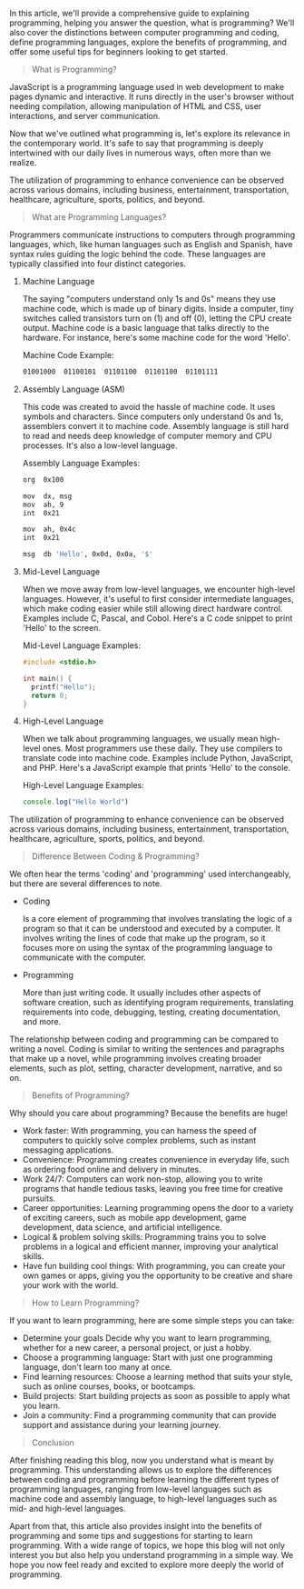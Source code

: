 <p>
In this article, we'll provide a comprehensive guide to explaining programming,
helping you answer the question, what is programming? We'll also cover the distinctions
between computer programming and coding, define programming languages, explore the benefits of programming,
and offer some useful tips for beginners looking to get started.
</p>

> What is Programming?

<div class="space-y-3">
  <p>
    JavaScript is a programming language used in web development to make pages dynamic and interactive. It runs directly in the user's browser without needing compilation, allowing manipulation of HTML and CSS, user interactions, and server communication.
  </p>
  <p>
    Now that we've outlined what programming is, let's explore its relevance in the contemporary world. It's safe to say that programming is deeply intertwined with our daily lives in numerous ways, often more than we realize.
  </p>
  <p>
    The utilization of programming to enhance convenience can be observed across various domains, including business, entertainment, transportation, healthcare, agriculture, sports, politics, and beyond.
  </p>
</div>

> What are Programming Languages?

<div class="space-y-3">
<p>
  Programmers communicate instructions to computers through programming languages, which, like human languages such as English and Spanish, have syntax rules guiding the logic behind the code. These languages are typically classified into four distinct categories.
</p>
<ol className="list-decimal space-y-3 pb-2 pl-10">
  <li>
    <p className="font-medium">Machine Language</p>
    <p>
      The saying "computers understand only 1s and 0s" means they use machine code, which is made up of binary digits. Inside a computer, tiny switches called transistors turn on (1) and off (0), letting the CPU create output. Machine code is a basic language that talks directly to the hardware. For instance, here's some machine code for the word 'Hello'.
    </p>
    <p className="font-medium">Machine Code Example:</p>

```bash
01001000  01100101  01101100  01101100  01101111
```
  </li>
  <li>
    <p className="font-medium">Assembly Language (ASM)</p>
    <p>
      This code was created to avoid the hassle of machine code. It uses symbols and characters. Since computers only understand 0s and 1s, assemblers convert it to machine code. Assembly language is still hard to read and needs deep knowledge of computer memory and CPU processes. It's also a low-level language.
    </p>
    <p className="font-medium">Assembly Language Examples:</p>

```bash
org  0x100       

mov  dx, msg     
mov  ah, 9       
int  0x21        

mov  ah, 0x4c    
int  0x21        

msg  db 'Hello', 0x0d, 0x0a, '$' 
```
  </li>

  <li>
  <p className="font-medium">Mid-Level Language</p>
  <p>
    When we move away from low-level languages, we encounter high-level languages. However, it's useful to first consider intermediate languages, which make coding easier while still allowing direct hardware control. Examples include C, Pascal, and Cobol. Here's a C code snippet to print 'Hello' to the screen.
  </p>
  <p className="font-medium">Mid-Level Language Examples:</p>

```cpp
#include <stdio.h>

int main() {
  printf("Hello");
  return 0;
}
```
  </li>

  <li>
  <p className="font-medium">High-Level Language</p>
  <p>
    When we talk about programming languages, we usually mean high-level ones. Most programmers use these daily. They use compilers to translate code into machine code. Examples include Python, JavaScript, and PHP. Here's a JavaScript example that prints 'Hello' to the console.
  </p>
  <p className="font-medium">High-Level Language Examples:</p>

```js
console.log("Hello World")
```
  </li>
</ol>
<p>
  The utilization of programming to enhance convenience can be observed across various domains, including business, entertainment, transportation, healthcare, agriculture, sports, politics, and beyond.
</p>
</div>

> Difference Between Coding & Programming?

<div class="space-y-3">
  <p>
    We often hear the terms 'coding' and 'programming' used interchangeably, but there are several differences to note.
  </p>
  <ul className="list-disc space-y-3 pb-2 pl-10">
    <li>
      <p className="font-medium">Coding</p>
      <p>
        Is a core element of programming that involves translating the logic of a program so that it can be understood and executed by a computer. It involves writing the lines of code that make up the program, so it focuses more on using the syntax of the programming language to communicate with the computer.
      </p>
    </li>
    <li>
      <p className="font-medium">Programming</p>
      <p>
        More than just writing code. It usually includes other aspects of software creation, such as identifying program requirements, translating requirements into code, debugging, testing, creating documentation, and more.
      </p>
    </li>
  </ul>
  <p>
    The relationship between coding and programming can be compared to writing a novel. Coding is similar to writing the sentences and paragraphs that make up a novel, while programming involves creating broader elements, such as plot, setting, character development, narrative, and so on.
  </p>
</div>

> Benefits of Programming?

<div class="space-y-3">
  <p>
    Why should you care about programming? Because the benefits are huge!
  </p>
  <ul className="list-disc space-y-3 pb-2 pl-10">
    <li><span className="font-medium">Work faster:</span> With programming, you can harness the speed of computers to quickly solve complex problems, such as instant messaging applications.</li>
    <li><span className="font-medium">Convenience:</span> Programming creates convenience in everyday life, such as ordering food online and delivery in minutes.</li>
    <li><span className="font-medium">Work 24/7:</span> Computers can work non-stop, allowing you to write programs that handle tedious tasks, leaving you free time for creative pursuits.</li>
    <li><span className="font-medium">Career opportunities:</span> Learning programming opens the door to a variety of exciting careers, such as mobile app development, game development, data science, and artificial intelligence.</li>
    <li><span className="font-medium">Logical & problem solving skills:</span> Programming trains you to solve problems in a logical and efficient manner, improving your analytical skills.</li>
    <li><span className="font-medium">Have fun building cool things:</span> With programming, you can create your own games or apps, giving you the opportunity to be creative and share your work with the world.</li>
  </ul>
</div>

> How to Learn Programming?

<div class="space-y-3">
  <p>
    If you want to learn programming, here are some simple steps you can take:
  </p>
  <ul className="list-disc space-y-3 pb-2 pl-10">
    <li><span className="font-medium">Determine your goals</span> Decide why you want to learn programming, whether for a new career, a personal project, or just a hobby.</li>
    <li><span className="font-medium">Choose a programming language:</span> Start with just one programming language, don't learn too many at once.</li>
    <li><span className="font-medium">Find learning resources:</span> Choose a learning method that suits your style, such as online courses, books, or bootcamps.</li>
    <li><span className="font-medium">Build projects:</span> Start building projects as soon as possible to apply what you learn.</li>
    <li><span className="font-medium">Join a community:</span> Find a programming community that can provide support and assistance during your learning journey.</li>
  </ul>
</div>

> Conclusion

<div class="space-y-3">
  <p>
    After finishing reading this blog, now you understand what is meant by programming. This understanding allows us to explore the differences between coding and programming before learning the different types of programming languages, ranging from low-level languages ​​such as machine code and assembly language, to high-level languages ​​such as mid- and high-level languages.
  </p>
  <p>
    Apart from that, this article also provides insight into the benefits of programming and some tips and suggestions for starting to learn programming. With a wide range of topics, we hope this blog will not only interest you but also help you understand programming in a simple way. We hope you now feel ready and excited to explore more deeply the world of programming.
  </p>
</div>
